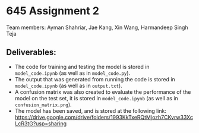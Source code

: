 # 645 Assignment 2

Team members: Ayman Shahriar, Jae Kang, Xin Wang, Harmandeep Singh Teja

## Deliverables:
- The code for training and testing the model is stored in `model_code.ipynb` (as well as in `model_code.py`).
- The output that was generated from running the code is stored in `model_code.ipynb` (as well as in `output.txt`).
- A confusion matrix was also created to evaluate the performance of the model on the test set, it is stored in `model_code.ipynb` (as well as in `confusion_matrix.png`).
- The model has been saved, and is stored at the following link: https://drive.google.com/drive/folders/1993KkTxeRQtMjozh7CKvrw33XcLcR3tG?usp=sharing

